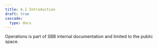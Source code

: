 ```yaml
---
title: 6.1 Introduction
draft: true
cascade:
  type: docs
---
```

Operations is part of SBB internal documentation and limited to the public space.
